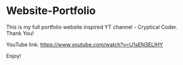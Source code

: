 # Website-Portfolio

This is my full portfolio website inspired YT channel - Cryptical Coder. Thank You!

YouTube link: https://www.youtube.com/watch?v=U1sEN3ELIHY

Enjoy!
